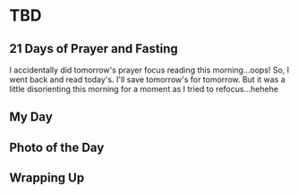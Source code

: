 # TBD

## 21 Days of Prayer and Fasting

I accidentally did tomorrow's prayer focus reading this morning...oops! So, I went back and read today's. I'll save tomorrow's for tomorrow. But it was a little disorienting this morning for a moment as I tried to refocus...hehehe

<!--@include: ../../../bible/prayer/journal/2025/01/22_21-days.md{3,}-->

## My Day



## Photo of the Day

<!--@include: ../../../photos/photo-a-day/2025/01/22.md{3,}-->

## Wrapping Up

